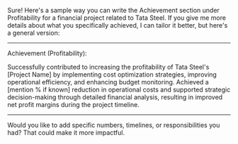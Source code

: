 Sure! Here's a sample way you can write the Achievement section under Profitability for a financial project related to Tata Steel. If you give me more details about what you specifically achieved, I can tailor it better, but here's a general version:


---

Achievement (Profitability):

Successfully contributed to increasing the profitability of Tata Steel's [Project Name] by implementing cost optimization strategies, improving operational efficiency, and enhancing budget monitoring. Achieved a [mention % if known] reduction in operational costs and supported strategic decision-making through detailed financial analysis, resulting in improved net profit margins during the project timeline.


---

Would you like to add specific numbers, timelines, or responsibilities you had? That could make it more impactful.

